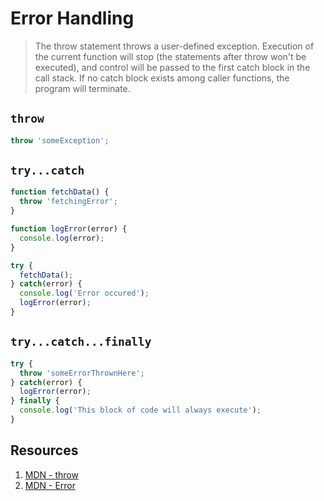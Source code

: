 # Error Handling 

> The throw statement throws a user-defined exception. Execution of the current function will stop (the statements after throw won't be executed), and control will be passed to the first catch block in the call stack. If no catch block exists among caller functions, the program will terminate.

## `throw`

```javascript 
throw 'someException'; 
```

## `try...catch`

```javascript 
function fetchData() {
  throw 'fetchingError'; 
}

function logError(error) {
  console.log(error); 
}

try {
  fetchData(); 
} catch(error) {
  console.log('Error occured');
  logError(error); 
}
```

## `try...catch...finally`

```javascript 
try {
  throw 'someErrorThrownHere'; 
} catch(error) {
  logError(error); 
} finally {
  console.log('This block of code will always execute'); 
}
```

## Resources 

1. [MDN - throw](https://developer.mozilla.org/en-US/docs/Web/JavaScript/Reference/Statements/throw)
1. [MDN - Error](https://developer.mozilla.org/en-US/docs/Web/JavaScript/Reference/Global_Objects/Error)
